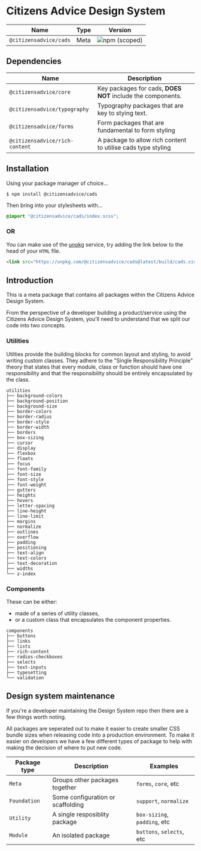 # Citizens Advice Design System

| Name                   | Type | Version                                                                |
|------------------------|------|------------------------------------------------------------------------|
| `@citizensadvice/cads` | Meta | ![npm (scoped)](https://img.shields.io/npm/v/@citizensadvice/cads.svg) |

## Dependencies

| Name                           | Description                                                  |
|--------------------------------|--------------------------------------------------------------|
| `@citizensadvice/core`         | Key packages for cads, **DOES NOT** include the components.  |
| `@citizensadvice/typography`   | Typography packages that are key to stying text.             |
| `@citizensadvice/forms`        | Form packages that are fundamental to form styling           |
| `@citizensadvice/rich-content` | A package to allow rich content to utilise cads type styling |

## Installation

Using your package manager of choice...

```shell
$ npm install @citizensadvice/cads
```

Then bring into your stylesheets with...

```scss
@import "@citizensadvice/cads/index.scss";
```

### OR

You can make use of the [unpkg](https://unpkg.com) service, try adding the link below to the head of your `HTML` file.

```html
<link src="https://unpkg.com/@citizensadvice/cads@latest/build/cads.css" />
```

## Introduction

This is a meta package that contains all packages within the Citizens Advice Design System.

From the perspective of a developer building a product/service using the Citizens Advice Design System, you'll need to understand that we split our code into two concepts.

### Utilities

Utilties provide the building blocks for common layout and styling, to avoid writing custom classes.
They adhere to the "Single Responsibility Principle" theory that states that every module, class or function should have one responsibility and that the responsibility should be entirely encapsulated by the class.

```
utilities
├── background-colors
├── background-position
├── background-size
├── border-colors
├── border-radius
├── border-style
├── border-width
├── borders
├── box-sizing
├── cursor
├── display
├── flexbox
├── floats
├── focus
├── font-family
├── font-size
├── font-style
├── font-weight
├── gutters
├── heights
├── hovers
├── letter-spacing
├── line-height
├── line-limit
├── margins
├── normalize
├── outlines
├── overflow
├── padding
├── positioning
├── text-align
├── text-colors
├── text-decoration
├── widths
└── z-index
```

### Components

These can be either:

* made of a series of utility classes,
* or a custom class that encapsulates the component properties.

```
components
├── buttons
├── links
├── lists
├── rich-content
├── radios-checkboxes
├── selects
├── text-inputs
├── typesetting
└── validation
```

## Design system maintenance

If you're a developer maintaining the Design System repo then there are a few things worth noting.

All packages are seperated out to make it easier to create smaller CSS bundle sizes when releasing code into a production environment. To make it easier on developers we have a few different types of package to help with making the decision of where to put new code.

| Package type | Description                       | Examples                     |
|--------------|-----------------------------------|------------------------------|
| `Meta`       | Groups other packages together    | `forms`, `core`, etc         |
| `Foundation` | Some configuration or scaffolding | `support`, `normalize`       |
| `Utility`    | A single resposiblity package     | `box-sizing`, `padding`, etc |
| `Module`     | An isolated package               | `buttons`, `selects`, etc    |
